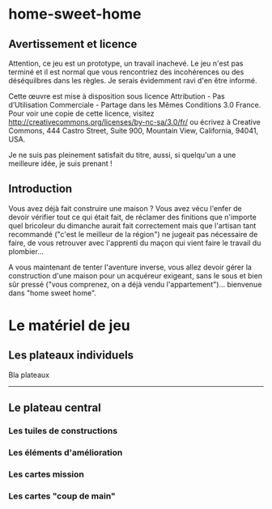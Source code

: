# home-sweet-home

## Avertissement et licence

Attention, ce jeu est un prototype, un travail inachevé. Le jeu n'est pas terminé et il est normal que vous rencontriez des incohérences ou des déséquilbres dans les règles. Je serais évidemment ravi d'en être informé.

Cette œuvre est mise à disposition sous licence Attribution - Pas d’Utilisation Commerciale - Partage dans les Mêmes Conditions 3.0 France. Pour voir une copie de cette licence, visitez http://creativecommons.org/licenses/by-nc-sa/3.0/fr/ ou écrivez à Creative Commons, 444 Castro Street, Suite 900, Mountain View, California, 94041, USA.

Je ne suis pas pleinement satisfait du titre, aussi, si quelqu'un a une meilleure idée, je suis prenant !

## Introduction

Vous avez déjà fait construire une maison ? Vous avez vécu l'enfer de devoir vérifier tout ce qui était fait, de réclamer des finitions que n'importe quel bricoleur du dimanche aurait fait correctement mais que l'artisan tant recommandé ("c'est le meilleur de la région") ne jugeait pas nécessaire de faire, de vous retrouver avec l'apprenti du maçon qui vient faire le travail du plombier...

A vous maintenant de tenter l'aventure inverse, vous allez devoir gérer la construction d'une maison pour un acquéreur exigeant, sans le sous et bien sûr pressé ("vous comprenez, on a déjà vendu l'appartement")... bienvenue dans "home sweet home".

# Le matériel de jeu

## Les plateaux individuels

Bla plateaux

----------------------------

## Le plateau central

### Les tuiles de constructions

### Les éléments d'amélioration

### Les cartes mission

### Les cartes "coup de main"

